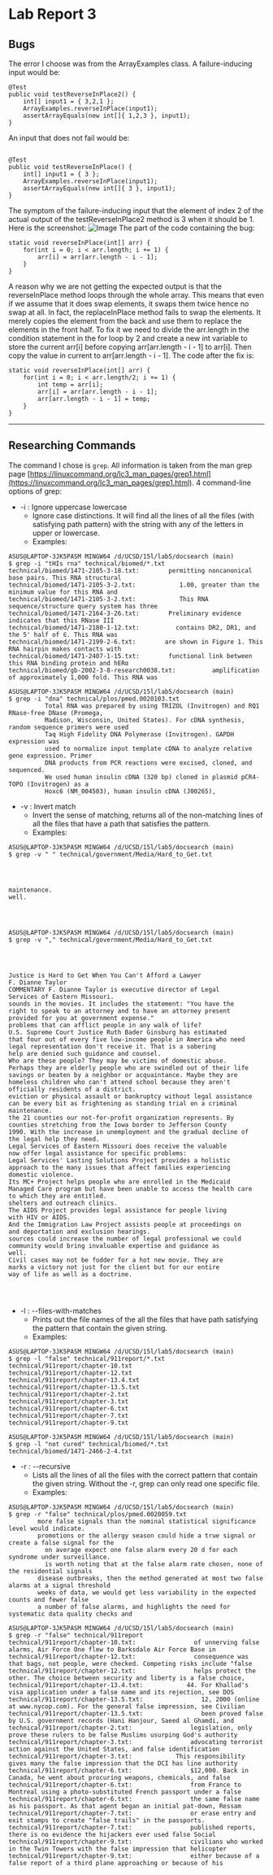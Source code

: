 #  Lab Report 3

##  Bugs
The error I choose was from the ArrayExamples class.
A failure-inducing input would be:
```
@Test 
public void testReverseInPlace2() {
    int[] input1 = { 3,2,1 };
    ArrayExamples.reverseInPlace(input1);
    assertArrayEquals(new int[]{ 1,2,3 }, input1);
}
```
An input that does not fail would be:
```

@Test 
public void testReverseInPlace() {
    int[] input1 = { 3 };
    ArrayExamples.reverseInPlace(input1);
    assertArrayEquals(new int[]{ 3 }, input1);
}
```
The symptom of the failure-inducing input that the element of index 2 of the actual output of the testReverseInPlace2 method is 3 when it should be 1. Here is the screenshot:
![Image](symptom1.png)
The part of the code containing the bug:
```
static void reverseInPlace(int[] arr) {
    for(int i = 0; i < arr.length; i += 1) {
        arr[i] = arr[arr.length - i - 1];
    }
}
```
A reason why we are not getting the expected output is that the reverseInPlace method loops through the whole array. This means that even if we assume that it does swap elements, it swaps them twice hence no swap at all. In fact, the replaceInPlace method fails to swap the elements. It merely copies the element from the back and use them to replace the elements in the front half. To fix it we need to divide the arr.length in the condition statement in the for loop by 2 and create a new int variable to store the current arr[i] before copying arr[arr.length - i - 1] to arr[i]. Then copy the value in current to arr[arr.length - i - 1]. The code after the fix is:
```
static void reverseInPlace(int[] arr) {
    for(int i = 0; i < arr.length/2; i += 1) {
        int temp = arr[i];
        arr[i] = arr[arr.length - i - 1];
        arr[arr.length - i - 1] = temp;
    }
}
```
---

##  Researching Commands
The command I chose is `grep`. All information is taken from the man grep page [https://linuxcommand.org/lc3_man_pages/grep1.html](https://linuxcommand.org/lc3_man_pages/grep1.html). 4 command-line options of grep:
* -i : Ignore uppercase lowercase
    * Ignore case distinctions. It will find all the lines of all the files (with satisfying path pattern) with the string with any of the letters in upper or lowercase.
    * Examples:

```
ASUS@LAPTOP-3JK5PASM MINGW64 /d/UCSD/15l/lab5/docsearch (main)
$ grep -i "tHIs rna" technical/biomed/*.txt
technical/biomed/1471-2105-3-18.txt:        permitting noncanonical base pairs. This RNA structural
technical/biomed/1471-2105-3-2.txt:            1.00, greater than the minimum value for this RNA and
technical/biomed/1471-2105-3-2.txt:            This RNA sequence/structure query system has three
technical/biomed/1471-2164-3-26.txt:        Preliminary evidence indicates that this RNase III
technical/biomed/1471-2180-1-12.txt:          contains DR2, DR1, and the 5' half of ∈. This RNA was
technical/biomed/1471-2199-2-6.txt:        are shown in Figure 1. This RNA hairpin makes contacts with
technical/biomed/1471-2407-1-15.txt:        functional link between this RNA binding protein and hERα
technical/biomed/gb-2002-3-8-research0038.txt:          amplification of approximately 1,000 fold. This RNA was

```
```
ASUS@LAPTOP-3JK5PASM MINGW64 /d/UCSD/15l/lab5/docsearch (main)
$ grep -i "dna" technical/plos/pmed.0020103.txt
          Total RNA was prepared by using TRIZOL (Invitrogen) and RQ1 RNase-free DNase (Promega,
          Madison, Wisconsin, United States). For cDNA synthesis, random sequence primers were used
          Taq High Fidelity DNA Polymerase (Invitrogen). GAPDH expression was
          used to normalize input template cDNA to analyze relative gene expression. Primer
          DNA products from PCR reactions were excised, cloned, and sequenced.
          We used human insulin cDNA (320 bp) cloned in plasmid pCR4-TOPO (Invitrogen) as a
          Hoxc6 (NM_004503), human insulin cDNA (J00265),

```

* -v : Invert match
    * Invert the sense of matching, returns all of the non-matching lines of all the files that have a path that satisfies the pattern.
    * Examples:

```
ASUS@LAPTOP-3JK5PASM MINGW64 /d/UCSD/15l/lab5/docsearch (main)
$ grep -v " " technical/government/Media/Hard_to_Get.txt




maintenance.
well.




```
```
ASUS@LAPTOP-3JK5PASM MINGW64 /d/UCSD/15l/lab5/docsearch (main)
$ grep -v "," technical/government/Media/Hard_to_Get.txt




Justice is Hard to Get When You Can't Afford a Lawyer
F. Dianne Taylor
COMMENTARY F. Dianne Taylor is executive director of Legal
Services of Eastern Missouri.
sounds in the movies. It includes the statement: "You have the
right to speak to an attorney and to have an attorney present
provided for you at government expense."
problems that can afflict people in any walk of life?
U.S. Supreme Court Justice Ruth Bader Ginsburg has estimated
that four out of every five low-income people in America who need
legal representation don't receive it. That is a sobering
help are denied such guidance and counsel.
Who are these people? They may be victims of domestic abuse.
Perhaps they are elderly people who are swindled out of their life
savings or beaten by a neighbor or acquaintance. Maybe they are
homeless children who can't attend school because they aren't
officially residents of a district.
eviction or physical assault or bankruptcy without legal assistance
can be every bit as frightening as standing trial on a criminal
maintenance.
the 21 counties our not-for-profit organization represents. By
counties stretching from the Iowa border to Jefferson County
1990. With the increase in unemployment and the gradual decline of
the legal help they need.
Legal Services of Eastern Missouri does receive the valuable
now offer legal assistance for specific problems:
Legal Services' Lasting Solutions Project provides a holistic
approach to the many issues that affect families experiencing
domestic violence.
Its MC+ Project helps people who are enrolled in the Medicaid
Managed Care program but have been unable to access the health care
to which they are entitled.
shelters and outreach clinics.
The AIDS Project provides legal assistance for people living
with HIV or AIDS.
And the Immigration Law Project assists people at proceedings on
and deportation and exclusion hearings.
sources could increase the number of legal professional we could
community would bring invaluable expertise and guidance as
well.
Civil cases may not be fodder for a hot new movie. They are
marks a victory not just for the client but for our entire
way of life as well as a doctrine.




```

* -l : --files-with-matches
    * Prints out the file names of the all the files that have path satisfying the pattern that contain the given string.
    * Examples:

```
ASUS@LAPTOP-3JK5PASM MINGW64 /d/UCSD/15l/lab5/docsearch (main)
$ grep -l "false" technical/911report/*.txt
technical/911report/chapter-10.txt
technical/911report/chapter-12.txt
technical/911report/chapter-13.4.txt
technical/911report/chapter-13.5.txt
technical/911report/chapter-2.txt
technical/911report/chapter-3.txt
technical/911report/chapter-6.txt
technical/911report/chapter-7.txt
technical/911report/chapter-9.txt

```
```
ASUS@LAPTOP-3JK5PASM MINGW64 /d/UCSD/15l/lab5/docsearch (main)
$ grep -l "not cured" technical/biomed/*.txt
technical/biomed/1471-2466-2-4.txt

```

* -r : --recursive
    * Lists all the lines of all the files with the correct pattern that contain the given string. Without the -r, grep can only read one specific file.
    * Examples:

```
ASUS@LAPTOP-3JK5PASM MINGW64 /d/UCSD/15l/lab5/docsearch (main)
$ grep -r "false" technical/plos/pmed.0020059.txt
        more false signals than the nominal statistical significance level would indicate.
        promotions or the allergy season could hide a true signal or create a false signal for the
          on average expect one false alarm every 20 d for each syndrome under surveillance.
          is worth noting that at the false alarm rate chosen, none of the residential signals
        disease outbreaks, then the method generated at most two false alarms at a signal threshold
        weeks of data, we would get less variability in the expected counts and fewer false
        a number of false alarms, and highlights the need for systematic data quality checks and
```
```
ASUS@LAPTOP-3JK5PASM MINGW64 /d/UCSD/15l/lab5/docsearch (main)
$ grep -r "false" technical/911report
technical/911report/chapter-10.txt:                of unnerving false alarms, Air Force One flew to Barksdale Air Force Base in
technical/911report/chapter-12.txt:                consequence was that bags, not people, were checked. Competing risks include "false
technical/911report/chapter-12.txt:                helps protect the other. The choice between security and liberty is a false choice,
technical/911report/chapter-13.4.txt:            44. For Khallad's visa application under a false name and its rejection, see DOS
technical/911report/chapter-13.5.txt:                12, 2000 (online at www.nycop.com). For the general false impression, see Civilian
technical/911report/chapter-13.5.txt:                been proved false by U.S. government records (Hani Hanjour, Saeed al Ghamdi, and
technical/911report/chapter-2.txt:                legislation, only prove these rulers to be false Muslims usurping God's authority
technical/911report/chapter-3.txt:                advocating terrorist action against the United States, and false identification
technical/911report/chapter-3.txt:            This responsibility gives many the false impression that the DCI has line authority
technical/911report/chapter-6.txt:                $12,000. Back in Canada, he went about procuring weapons, chemicals, and false
technical/911report/chapter-6.txt:                from France to Montreal using a photo-substituted French passport under a false
technical/911report/chapter-6.txt:                the same false name as his passport. As that agent began an initial pat-down, Ressam
technical/911report/chapter-7.txt:                or erase entry and exit stamps to create "false trails" in the passports.
technical/911report/chapter-7.txt:                published reports, there is no evidence the hijackers ever used false Social
technical/911report/chapter-9.txt:                civilians who worked in the Twin Towers with the false impression that helicopter
technical/911report/chapter-9.txt:                either because of a false report of a third plane approaching or because of his

```
